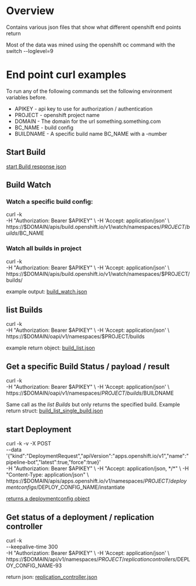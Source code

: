 # Overview

Contains various json files that show what different openshift 
end points return

Most of the data was mined using the openshift oc command with the
switch --loglevel=9

# End point curl examples

To run any of the following commands set the following environment 
variables before.

* APIKEY - api key to use for authorization / authentication
* PROJECT - openshift project name
* DOMAIN - The domain for the url  something.something.com
* BC_NAME - build config
* BUILDNAME - A specific build name BC_NAME with a -number

## Start Build

[start Build response json](./start_build_response.json)

## Build Watch

### Watch a specific build config:

curl -k \
    -H "Authorization: Bearer $APIKEY" \
    -H 'Accept: application/json' \
    https://$DOMAIN/apis/build.openshift.io/v1/watch/namespaces/$PROJECT/builds/$BC_NAME

### Watch all builds in project

curl -k \
    -H "Authorization: Bearer $APIKEY" \
    -H 'Accept: application/json' \
    https://$DOMAIN/apis/build.openshift.io/v1/watch/namespaces/$PROJECT/builds/

example output: [build_watch.json](./build_watch.json)

## list Builds

curl -k \
    -H "Authorization: Bearer $APIKEY" \
    -H 'Accept: application/json' \
    https://$DOMAIN/oapi/v1/namespaces/$PROJECT/builds

example return object: [build_list.json](./build_list.json)

## Get a specific Build Status / payload / result

curl -k \
    -H "Authorization: Bearer $APIKEY" \
    -H 'Accept: application/json' \
    https://$DOMAIN/oapi/v1/namespaces/$PROJECT/builds/$BUILDNAME

Same call as the *list Builds* but only returns the specified build. Example return struct: 
[build_list_single_build.json](build_list_single_build.json)

## start Deployment

curl -k -v -X POST  \
    --data '{"kind":"DeploymentRequest","apiVersion":"apps.openshift.io/v1","name":"pipeline-bot","latest":true,"force":true}' \
    -H "Authorization: Bearer $APIKEY" \
    -H "Accept: application/json, */*" \
    -H "Content-Type: application/json" \
    https://$DOMAIN/apis/apps.openshift.io/v1/namespaces/$PROJECT/deploymentconfigs/$DEPLOY_CONFIG_NAME/instantiate

[returns a deploymentconfig object](deployment_init_payload.json)

## Get status of a deployment / replication controller

curl -k \
    --keepalive-time 300 \
    -H "Authorization: Bearer $APIKEY" \
    -H 'Accept: application/json' \
    https://$DOMAIN/api/v1/namespaces/$PROJECT/replicationcontrollers/$DEPLOY_CONFIG_NAME-93

return json: [replication_controller.json](./replication_controller.json)


